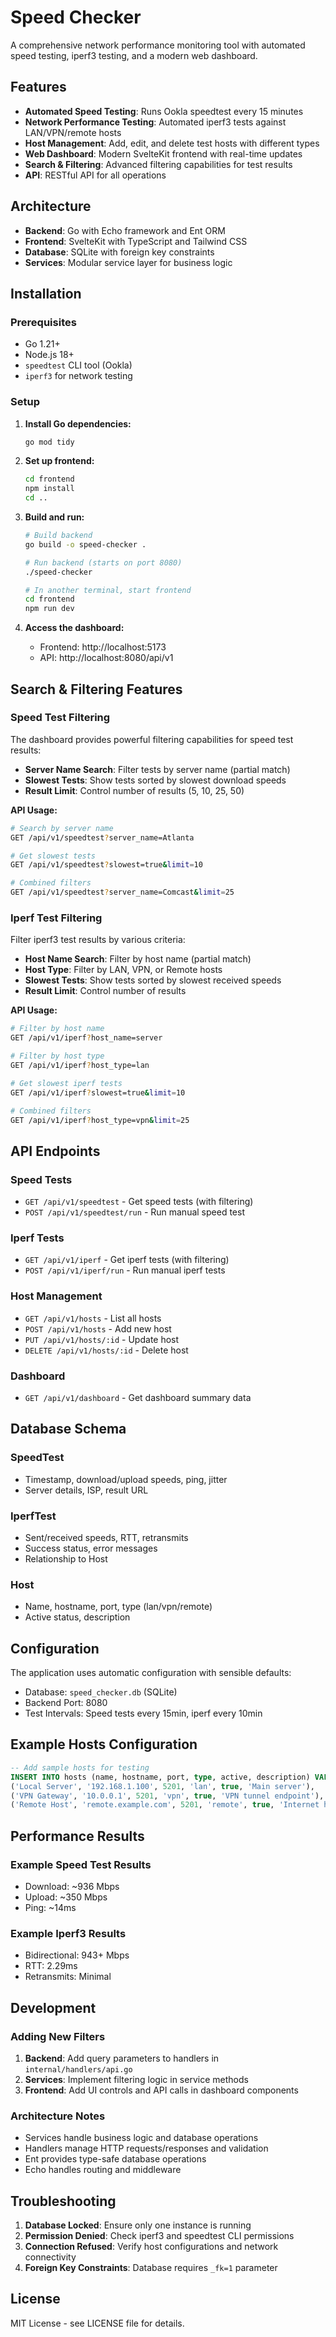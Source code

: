 # Speed Checker

A comprehensive network performance monitoring tool with automated speed testing, iperf3 testing, and a modern web dashboard.

## Features

- **Automated Speed Testing**: Runs Ookla speedtest every 15 minutes
- **Network Performance Testing**: Automated iperf3 tests against LAN/VPN/remote hosts
- **Host Management**: Add, edit, and delete test hosts with different types
- **Web Dashboard**: Modern SvelteKit frontend with real-time updates
- **Search & Filtering**: Advanced filtering capabilities for test results
- **API**: RESTful API for all operations

## Architecture

- **Backend**: Go with Echo framework and Ent ORM
- **Frontend**: SvelteKit with TypeScript and Tailwind CSS
- **Database**: SQLite with foreign key constraints
- **Services**: Modular service layer for business logic

## Installation

### Prerequisites

- Go 1.21+
- Node.js 18+
- `speedtest` CLI tool (Ookla)
- `iperf3` for network testing

### Setup

1. **Install Go dependencies:**
   ```bash
   go mod tidy
   ```

2. **Set up frontend:**
   ```bash
   cd frontend
   npm install
   cd ..
   ```

3. **Build and run:**
   ```bash
   # Build backend
   go build -o speed-checker .
   
   # Run backend (starts on port 8080)
   ./speed-checker
   
   # In another terminal, start frontend
   cd frontend
   npm run dev
   ```

4. **Access the dashboard:**
   - Frontend: http://localhost:5173
   - API: http://localhost:8080/api/v1

## Search & Filtering Features

### Speed Test Filtering

The dashboard provides powerful filtering capabilities for speed test results:

- **Server Name Search**: Filter tests by server name (partial match)
- **Slowest Tests**: Show tests sorted by slowest download speeds
- **Result Limit**: Control number of results (5, 10, 25, 50)

**API Usage:**
```bash
# Search by server name
GET /api/v1/speedtest?server_name=Atlanta

# Get slowest tests
GET /api/v1/speedtest?slowest=true&limit=10

# Combined filters
GET /api/v1/speedtest?server_name=Comcast&limit=25
```

### Iperf Test Filtering

Filter iperf3 test results by various criteria:

- **Host Name Search**: Filter by host name (partial match)
- **Host Type**: Filter by LAN, VPN, or Remote hosts
- **Slowest Tests**: Show tests sorted by slowest received speeds
- **Result Limit**: Control number of results

**API Usage:**
```bash
# Filter by host name
GET /api/v1/iperf?host_name=server

# Filter by host type
GET /api/v1/iperf?host_type=lan

# Get slowest iperf tests
GET /api/v1/iperf?slowest=true&limit=10

# Combined filters
GET /api/v1/iperf?host_type=vpn&limit=25
```

## API Endpoints

### Speed Tests
- `GET /api/v1/speedtest` - Get speed tests (with filtering)
- `POST /api/v1/speedtest/run` - Run manual speed test

### Iperf Tests
- `GET /api/v1/iperf` - Get iperf tests (with filtering)
- `POST /api/v1/iperf/run` - Run manual iperf tests

### Host Management
- `GET /api/v1/hosts` - List all hosts
- `POST /api/v1/hosts` - Add new host
- `PUT /api/v1/hosts/:id` - Update host
- `DELETE /api/v1/hosts/:id` - Delete host

### Dashboard
- `GET /api/v1/dashboard` - Get dashboard summary data

## Database Schema

### SpeedTest
- Timestamp, download/upload speeds, ping, jitter
- Server details, ISP, result URL

### IperfTest  
- Sent/received speeds, RTT, retransmits
- Success status, error messages
- Relationship to Host

### Host
- Name, hostname, port, type (lan/vpn/remote)
- Active status, description

## Configuration

The application uses automatic configuration with sensible defaults:
- Database: `speed_checker.db` (SQLite)
- Backend Port: 8080
- Test Intervals: Speed tests every 15min, iperf every 10min

## Example Hosts Configuration

```sql
-- Add sample hosts for testing
INSERT INTO hosts (name, hostname, port, type, active, description) VALUES
('Local Server', '192.168.1.100', 5201, 'lan', true, 'Main server'),
('VPN Gateway', '10.0.0.1', 5201, 'vpn', true, 'VPN tunnel endpoint'),
('Remote Host', 'remote.example.com', 5201, 'remote', true, 'Internet host');
```

## Performance Results

### Example Speed Test Results
- Download: ~936 Mbps
- Upload: ~350 Mbps  
- Ping: ~14ms

### Example Iperf3 Results
- Bidirectional: 943+ Mbps
- RTT: 2.29ms
- Retransmits: Minimal

## Development

### Adding New Filters

1. **Backend**: Add query parameters to handlers in `internal/handlers/api.go`
2. **Services**: Implement filtering logic in service methods
3. **Frontend**: Add UI controls and API calls in dashboard components

### Architecture Notes

- Services handle business logic and database operations
- Handlers manage HTTP requests/responses and validation  
- Ent provides type-safe database operations
- Echo handles routing and middleware

## Troubleshooting

1. **Database Locked**: Ensure only one instance is running
2. **Permission Denied**: Check iperf3 and speedtest CLI permissions
3. **Connection Refused**: Verify host configurations and network connectivity
4. **Foreign Key Constraints**: Database requires `_fk=1` parameter

## License

MIT License - see LICENSE file for details. 